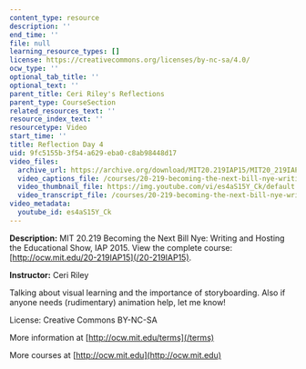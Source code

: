 ```yaml
---
content_type: resource
description: ''
end_time: ''
file: null
learning_resource_types: []
license: https://creativecommons.org/licenses/by-nc-sa/4.0/
ocw_type: ''
optional_tab_title: ''
optional_text: ''
parent_title: Ceri Riley's Reflections
parent_type: CourseSection
related_resources_text: ''
resource_index_text: ''
resourcetype: Video
start_time: ''
title: Reflection Day 4
uid: 9fc5155b-3f54-a629-eba0-c8ab98448d17
video_files:
  archive_url: https://archive.org/download/MIT20.219IAP15/MIT20_219IAP15_CR_D04_Reflections_360p.mp4
  video_captions_file: /courses/20-219-becoming-the-next-bill-nye-writing-and-hosting-the-educational-show-january-iap-2015/190422eee07f529888f94144554e75c0_es4aS15Y_Ck.vtt
  video_thumbnail_file: https://img.youtube.com/vi/es4aS15Y_Ck/default.jpg
  video_transcript_file: /courses/20-219-becoming-the-next-bill-nye-writing-and-hosting-the-educational-show-january-iap-2015/17ee07036a2b801dc4f94d7ba8aab411_es4aS15Y_Ck.pdf
video_metadata:
  youtube_id: es4aS15Y_Ck
---
```


**Description:** MIT 20.219 Becoming the Next Bill Nye: Writing and Hosting the Educational Show, IAP 2015. View the complete course: [http://ocw.mit.edu/20-219IAP15](/20-219IAP15).

**Instructor:** Ceri Riley

Talking about visual learning and the importance of storyboarding. Also if anyone needs (rudimentary) animation help, let me know!

License: Creative Commons BY-NC-SA

More information at [http://ocw.mit.edu/terms](/terms)

More courses at [http://ocw.mit.edu](http://ocw.mit.edu)

